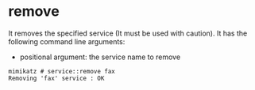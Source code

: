 # remove

It removes the specified service \(It must be used with caution\). It has the following command line arguments:

* positional argument: the service name to remove

```text
mimikatz # service::remove fax
Removing 'fax' service : OK
```

